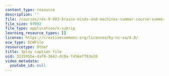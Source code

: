 ```yaml
---
content_type: resource
description: ''
file: /courses/res-9-003-brains-minds-and-machines-summer-course-summer-2015/333595bedaf83642dc0af456ef763e2d_Em9I6XTQA3I.srt
file_size: 97092
file_type: application/x-subrip
learning_resource_types: []
license: https://creativecommons.org/licenses/by-nc-sa/4.0/
ocw_type: OCWFile
resourcetype: Other
title: 3play caption file
uid: 333595be-daf8-3642-dc0a-f456ef763e2d
video_metadata:
  youtube_id: null
---
```

